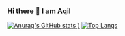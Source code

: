 ### Hi there 👋 I am Aqil
[![Anurag's GitHub stats](https://github-readme-stats.vercel.app/api?username=hoshmandaqil&count_private=true&show_icons=true&theme=dark)
)](https://github.com/anuraghazra/github-readme-stats)
[![Top Langs](https://github-readme-stats.vercel.app/api/top-langs/?username=hoshmandaqil&langs_count=8)](https://github.com/anuraghazra/github-readme-stats)

